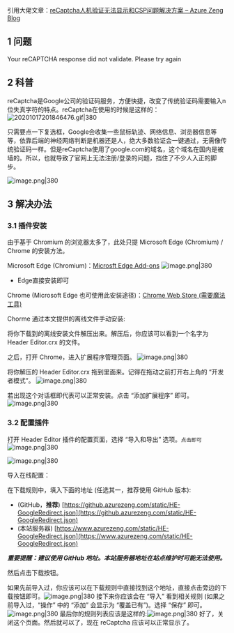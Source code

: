 
引用大佬文章：[reCaptcha人机验证无法显示和CSP问题解决方案 – Azure Zeng Blog](https://blog.azurezeng.com/recaptcha-use-in-china/)

## 1 问题

Your reCAPTCHA response did not validate. Please try again
## 2 科普

reCaptcha是Google公司的验证码服务，方便快捷，改变了传统验证码需要输入n位失真字符的特点。reCaptcha在使用的时候是这样的：
![20201017201846476.gif|380](https://my-obsidian-image.oss-cn-guangzhou.aliyuncs.com/2024/04/4bf5c8127eb31a159394c912c0cd6767.gif)


只需要点一下复选框，Google会收集一些鼠标轨迹、网络信息、浏览器信息等等，依靠后端的神经网络判断是机器还是人，绝大多数验证会一键通过，无需像传统验证码一样。但是reCaptcha使用了google.com的域名，这个域名在国内是被墙的。所以，也就导致了官网上无法注册/登录的问题，挡住了不少人入正的脚步。

![image.png|380](https://my-obsidian-image.oss-cn-guangzhou.aliyuncs.com/2024/04/045c851ede94f0504c8ff97b415ac087.png)

## 3 解决办法

### 3.1 插件安装

由于基于 Chromium 的浏览器太多了，此处只提 Microsoft Edge (Chromium) / Chrome 的安装方法。

Microsoft Edge (Chromium)：[Microsft Edge Add-ons](https://microsoftedge.microsoft.com/addons/detail/header-editor/afopnekiinpekooejpchnkgfffaeceko)
![image.png|380](https://my-obsidian-image.oss-cn-guangzhou.aliyuncs.com/2024/04/2042ca6ebfd43db66b3f17f894e5571b.png)

- Edge直接安装即可

Chrome (Microsoft Edge 也可使用此安装途径)：[Chrome Web Store (需要魔法工具)](https://chrome.google.com/webstore/detail/header-editor/eningockdidmgiojffjmkdblpjocbhgh)

Chorme 通过本文提供的离线文件手动安装:

将你下载到的离线安装文件解压出来。解压后，你应该可以看到一个名字为 Header Editor.crx 的文件。

之后，打开 Chrome，进入扩展程序管理页面。
![image.png|380](https://my-obsidian-image.oss-cn-guangzhou.aliyuncs.com/2024/04/a423c63158042d5521b5a9a9b11f76f0.png)

将你解压的 Header Editor.crx 拖到里面来。记得在拖动之前打开右上角的 “开发者模式”。
![image.png|380](https://my-obsidian-image.oss-cn-guangzhou.aliyuncs.com/2024/04/a1af1b89f14a104b5abe5502782f3784.png)

若出现这个对话框即代表可以正常安装。点击 “添加扩展程序” 即可。![image.png|380](https://my-obsidian-image.oss-cn-guangzhou.aliyuncs.com/2024/04/c2ffeabad0e76ed4d666ed016319048e.png)
### 3.2 配置插件

打开 Header Editor 插件的配置页面，选择 “导入和导出” 选项。`点击即可`
![image.png|380](https://my-obsidian-image.oss-cn-guangzhou.aliyuncs.com/2024/04/d10f847fe7cca5c422e0ef7a542452b5.png)

![image.png|380](https://my-obsidian-image.oss-cn-guangzhou.aliyuncs.com/2024/04/7f110719e520bfeee5bc49c83da97711.png)

导入在线配置：

在下载规则中，填入下面的地址 (任选其一，推荐使用 GitHub 版本):

- (GitHub，**推荐**) [https://github.azurezeng.com/static/HE-GoogleRedirect.json](https://github.azurezeng.com/static/HE-GoogleRedirect.json)
- (本站服务器) [https://www.azurezeng.com/static/HE-GoogleRedirect.json](https://www.azurezeng.com/static/HE-GoogleRedirect.json)

**_重要提醒：建议使用 GitHub 地址。本站服务器地址在站点维护时可能无法使用。_**

然后点击下载按钮。

如果先前导入过，你应该可以在下载规则中直接找到这个地址，直接点击旁边的下载按钮即可。![image.png|380](https://my-obsidian-image.oss-cn-guangzhou.aliyuncs.com/2024/04/91a66b002c7e7c21749b129d7a8b3668.png)
接下来你应该会在 “导入” 看到相关规则 (如果之前导入过，“操作” 中的 “添加” 会显示为 “覆盖已有”)。选择 “保存” 即可。![image.png|380](https://my-obsidian-image.oss-cn-guangzhou.aliyuncs.com/2024/04/59fb13393a1a2680d1a8220028b820d5.png)
最后你的规则列表应该是这样的:![image.png|380](https://my-obsidian-image.oss-cn-guangzhou.aliyuncs.com/2024/04/9d1519759867dce9da191b470c555b1e.png)
好了，关闭这个页面。然后就可以了，现在 reCaptcha 应该可以正常显示了。
